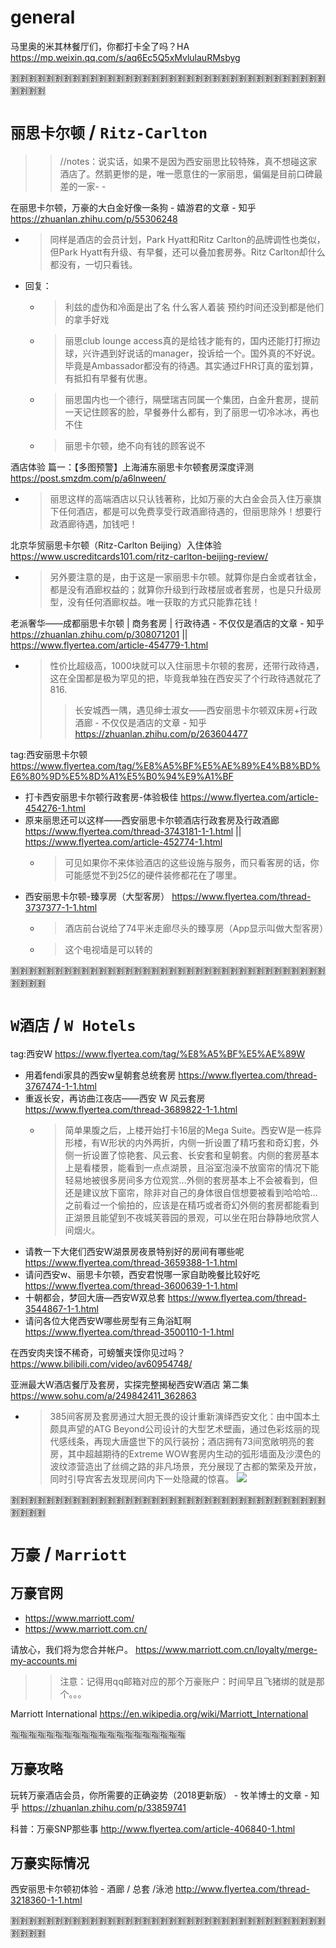 
# general

马里奥的米其林餐厅们，你都打卡全了吗？HA https://mp.weixin.qq.com/s/aq6Ec5Q5xMvlulauRMsbyg

:u5272::u5272::u5272::u5272::u5272::u5272::u5272::u5272::u5272::u5272::u5272::u5272::u5272::u5272::u5272::u5272::u5272::u5272::u5272::u5272::u5272::u5272::u5272::u5272::u5272::u5272::u5272::u5272::u5272::u5272::u5272::u5272::u5272::u5272::u5272::u5272::u5272::u5272::u5272::u5272:

# `丽思卡尔顿` / `Ritz-Carlton`
>> //notes：说实话，如果不是因为西安丽思比较特殊，真不想碰这家酒店了。然鹅更惨的是，唯一愿意住的一家丽思，偏偏是目前口碑最差的一家- -

在丽思卡尔顿，万豪的大白金好像一条狗 - 嬉游君的文章 - 知乎 https://zhuanlan.zhihu.com/p/55306248
- > 同样是酒店的会员计划，Park Hyatt和Ritz Carlton的品牌调性也类似，但Park Hyatt有升级、有早餐，还可以叠加套房券。Ritz Carlton却什么都没有，一切只看钱。
- 回复：
  * > 利兹的虚伪和冷面是出了名 什么客人着装 预约时间还没到都是他们的拿手好戏
  * > 丽思club lounge access真的是给钱才能有的，国内还能打打擦边球，兴许遇到好说话的manager，投诉给一个。国外真的不好说。毕竟是Ambassador都没有的待遇。其实通过FHR订真的蛮划算，有抵扣有早餐有优惠。
  * > 丽思国内也一个德行，隔壁瑞吉同属一个集团，白金升套房，提前一天记住顾客的脸，早餐券什么都有，到了丽思一切冷冰冰，再也不住
  * > 丽思卡尔顿，绝不向有钱的顾客说不

酒店体验 篇一：【多图预警】上海浦东丽思卡尔顿套房深度评测 https://post.smzdm.com/p/a6lnween/
- > 丽思这样的高端酒店以只认钱著称，比如万豪的大白金会员入住万豪旗下任何酒店，都是可以免费享受行政酒廊待遇的，但丽思除外！想要行政酒廊待遇，加钱吧！

北京华贸丽思卡尔顿（Ritz-Carlton Beijing）入住体验 https://www.uscreditcards101.com/ritz-carlton-beijing-review/
- > 另外要注意的是，由于这是一家丽思卡尔顿。就算你是白金或者钛金，都是没有酒廊权益的；就算你升级到行政楼层或者套房，也是只升级房型，没有任何酒廊权益。唯一获取的方式只能靠花钱！

老派奢华——成都丽思卡尔顿 | 商务套房 | 行政待遇 - 不仅仅是酒店的文章 - 知乎 https://zhuanlan.zhihu.com/p/308071201 || https://www.flyertea.com/article-454779-1.html
- > 性价比超级高，1000块就可以入住丽思卡尔顿的套房，还带行政待遇，这在全国都是极为罕见的把，毕竟我单独在西安买了个行政待遇就花了816.
  >> 长安城西一隅，遇见绅士淑女——西安丽思卡尔顿双床房+行政酒廊 - 不仅仅是酒店的文章 - 知乎 https://zhuanlan.zhihu.com/p/263604477

tag:西安丽思卡尔顿 https://www.flyertea.com/tag/%E8%A5%BF%E5%AE%89%E4%B8%BD%E6%80%9D%E5%8D%A1%E5%B0%94%E9%A1%BF
- 打卡西安丽思卡尔顿行政套房-体验极佳 https://www.flyertea.com/article-454276-1.html
- 原来丽思还可以这样——西安丽思卡尔顿酒店行政套房及行政酒廊 https://www.flyertea.com/thread-3743181-1-1.html || https://www.flyertea.com/article-452774-1.html
  * > 可见如果你不来体验酒店的这些设施与服务，而只看客房的话，你可能感觉不到25亿的硬件装修都花在了哪里。
- 西安丽思卡尔顿-臻享房（大型客房） https://www.flyertea.com/thread-3737377-1-1.html
  * > 酒店前台说给了74平米走廊尽头的臻享房（App显示叫做大型客房）
  * > 这个电视墙是可以转的

:u5272::u5272::u5272::u5272::u5272::u5272::u5272::u5272::u5272::u5272::u5272::u5272::u5272::u5272::u5272::u5272::u5272::u5272::u5272::u5272::u5272::u5272::u5272::u5272::u5272::u5272::u5272::u5272::u5272::u5272::u5272::u5272::u5272::u5272::u5272::u5272::u5272::u5272::u5272::u5272:

# `W酒店` / `W Hotels`

tag:西安W https://www.flyertea.com/tag/%E8%A5%BF%E5%AE%89W
- 用着fendi家具的西安w皇朝套总统套房 https://www.flyertea.com/thread-3767474-1-1.html
- 重返长安，再访曲江夜店——西安 W 风云套房 https://www.flyertea.com/thread-3689822-1-1.html
  * > 简单果腹之后，上楼开始打卡16层的Mega Suite。西安W是一栋异形楼，有W形状的内外两折，内侧一折设置了精巧套和奇幻套，外侧一折设置了惊艳套、风云套、长安套和皇朝套。内侧的套房基本上是看楼景，能看到一点点湖景，且浴室泡澡不放窗帘的情况下能轻易地被很多房间多方位观赏…外侧的套房基本上不会被看到，但还是建议放下窗帘，除非对自己的身体很自信想要被看到哈哈哈…之前看过一个偷拍的，应该是在精巧或者奇幻外侧的套房都能看到正湖景且能望到不夜城芙蓉园的景观，可以坐在阳台静静地欣赏人间烟火。
- 请教一下大佬们西安W湖景房夜景特别好的房间有哪些呢 https://www.flyertea.com/thread-3659388-1-1.html
- 请问西安w、丽思卡尔顿，西安君悦哪一家自助晚餐比较好吃 https://www.flyertea.com/thread-3600639-1-1.html
- 十朝都会，梦回大唐—西安W双总套 https://www.flyertea.com/thread-3544867-1-1.html
- 请问各位大佬西安W哪些房型有三角浴缸啊 https://www.flyertea.com/thread-3500110-1-1.html

在西安肉夹馍不稀奇，可螃蟹夹馍你见过吗？ https://www.bilibili.com/video/av60954748/

亚洲最大W酒店餐厅及套房，实探完整揭秘西安W酒店 第二集 https://www.sohu.com/a/249842411_362863
- > 385间客房及套房通过大胆无畏的设计重新演绎西安文化：由中国本土颇具声望的ATG Beyond公司设计的大型艺术壁画，通过色彩炫丽的现代感线条，再现大唐盛世下的风行装扮；酒店拥有73间宽敞明亮的套房，其中超越期待的Extreme WOW套房内生动的弧形墙面及沙漠色的波纹漆营造出了丝绸之路的非凡场景，充分展现了古都的繁荣及开放，同时引导宾客去发现房间内下一处隐藏的惊喜。 ![](http://5b0988e595225.cdn.sohucs.com/images/20180824/1d3f8b25d8fe4d679e3774c7fd7ca837.jpeg)

:u5272::u5272::u5272::u5272::u5272::u5272::u5272::u5272::u5272::u5272::u5272::u5272::u5272::u5272::u5272::u5272::u5272::u5272::u5272::u5272::u5272::u5272::u5272::u5272::u5272::u5272::u5272::u5272::u5272::u5272::u5272::u5272::u5272::u5272::u5272::u5272::u5272::u5272::u5272::u5272:

# `万豪` / `Marriott`

## 万豪官网
- https://www.marriott.com/
- https://www.marriott.com.cn/

请放心，我们将为您合并帐户。 https://www.marriott.com.cn/loyalty/merge-my-accounts.mi
>> 注意：记得用qq邮箱对应的那个万豪账户：时间早且飞猪绑的就是那个。。。

Marriott International https://en.wikipedia.org/wiki/Marriott_International

:u6307::u6307::u6307::u6307::u6307::u6307::u6307::u6307::u6307::u6307::u6307::u6307::u6307::u6307::u6307::u6307::u6307::u6307::u6307::u6307:

## 万豪攻略

玩转万豪酒店会员，你所需要的正确姿势（2018更新版） - 牧羊博士的文章 - 知乎 https://zhuanlan.zhihu.com/p/33859741

科普：万豪SNP那些事 http://www.flyertea.com/article-406840-1.html

## 万豪实际情况

西安丽思卡尔顿初体验 - 酒廊 / 总套 /泳池  http://www.flyertea.com/thread-3218360-1-1.html

:u5272::u5272::u5272::u5272::u5272::u5272::u5272::u5272::u5272::u5272::u5272::u5272::u5272::u5272::u5272::u5272::u5272::u5272::u5272::u5272::u5272::u5272::u5272::u5272::u5272::u5272::u5272::u5272::u5272::u5272::u5272::u5272::u5272::u5272::u5272::u5272::u5272::u5272::u5272::u5272:
